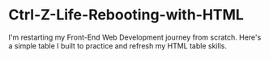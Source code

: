# Ctrl-Z-Life-Rebooting-with-HTML
I'm restarting my Front-End Web Development journey from scratch. Here's a simple table I built to practice and refresh my HTML table skills.
